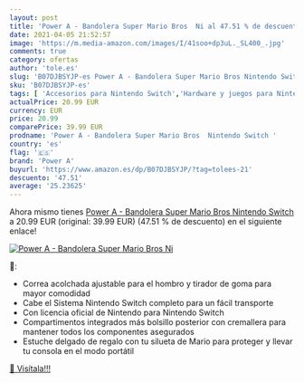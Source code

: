 ```yaml
---
layout: post
title: 'Power A - Bandolera Super Mario Bros  Ni al 47.51 % de descuento'
date: 2021-04-05 21:52:57
image: 'https://m.media-amazon.com/images/I/41soo+dp3uL._SL400_.jpg'
comments: true
category: ofertas
author: 'tole.es'
slug: 'B07DJBSYJP-es Power A - Bandolera Super Mario Bros Nintendo Switch'
sku: 'B07DJBSYJP-es'
tags: [ 'Accesorios para Nintendo Switch','Hardware y juegos para Nintendo Switch','Videojuegos','nintendo','power a', ]
actualPrice: 20.99 EUR
currency: EUR
price: 20.99
comparePrice: 39.99 EUR
prodname: 'Power A - Bandolera Super Mario Bros  Nintendo Switch '
country: 'es'
flag: '🇪🇸'
brand: 'Power A'
buyurl: 'https://www.amazon.es/dp/B07DJBSYJP/?tag=tolees-21'
descuento: '47.51'
average: '25.23625'
---
```


Ahora mismo tienes [Power A - Bandolera Super Mario Bros  Nintendo Switch ](https://www.amazon.es/dp/B07DJBSYJP/?tag=tolees-21) a 20.99 EUR (original: 39.99 EUR) (47.51 %  de descuento) en el siguiente enlace!

[![Power A - Bandolera Super Mario Bros  Ni](https://m.media-amazon.com/images/I/41soo+dp3uL._SL400_.jpg)](https://www.amazon.es/dp/B07DJBSYJP/?tag=tolees-21)

🔎:

- Correa acolchada ajustable para el hombro y tirador de goma para mayor comodidad
- Cabe el Sistema Nintendo Switch completo para un fácil transporte
- Con licencia oficial de Nintendo para Nintendo Switch
- Compartimentos integrados más bolsillo posterior con cremallera para mantener todos los componentes asegurados
- Estuche delgado de regalo con tu silueta de Mario para proteger y llevar tu consola en el modo portátil

[🛒 Visítala!!!](https://www.amazon.es/dp/B07DJBSYJP/?tag=tolees-21)
